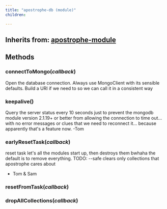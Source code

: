 ```yaml
---
title: "apostrophe-db (module)"
children:

---
```

## Inherits from: [apostrophe-module](../apostrophe-module/index.html)

## Methods
### connectToMongo(*callback*)
Open the database connection. Always use MongoClient with its
sensible defaults. Build a URI if we need to so we can call it
in a consistent way
### keepalive()
Query the server status every 10 seconds just to prevent
the mongodb module version 2.1.19+ or better from allowing
the connection to time out... with no error messages or clues
that we need to reconnect it... because apparently that's
a feature now. -Tom
### earlyResetTask(*callback*)
reset task
let's all the modules start up, then destroys them bwhaha
the default is to remove everything.
TODO: --safe clears only collections that apostrophe cares about
- Tom & Sam
### resetFromTask(*callback*)

### dropAllCollections(*callback*)

